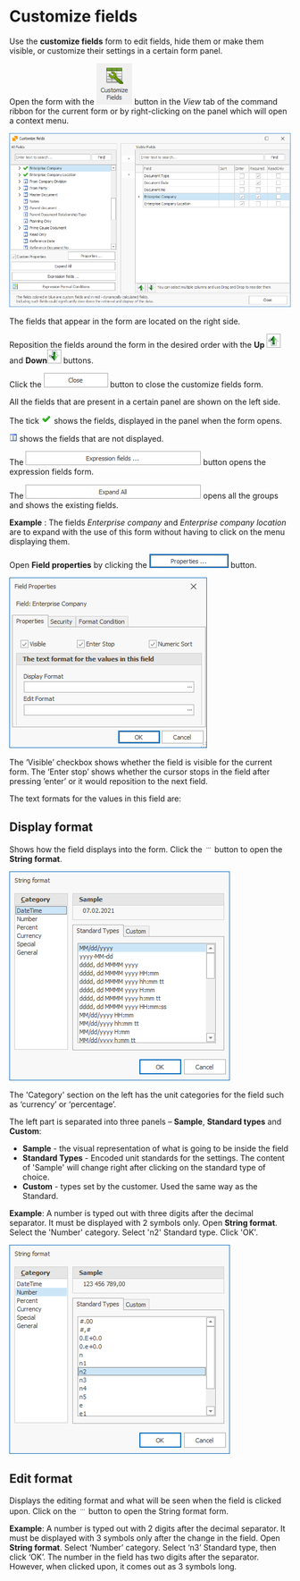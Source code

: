 # Customize fields
Use the <b>customize fields</b> form to edit fields, hide them or make them visible, or customize their settings in a certain form panel.

Open the form with the ![Customize fields icon](pictures/customize-ficon.png) button in the *View* tab of the command ribbon for the current form or by right-clicking on the panel which will open a context menu.

![Customize fields form](pictures/customize-fform.png)

The fields that appear in the form are located on the right side.

Reposition the fields around the form in the desired order with the **Up** ![Up arrow](pictures/up-arrow.png) and **Down**![Down arrow](pictures/down-arrow.png) buttons.

Click the ![Close button](pictures/close-button.png) button to close the customize fields form. 

All the fields that are present in a certain panel are shown on the left side.

The tick ![Tick](pictures/tick-show.png) shows the fields, displayed in the panel when the form opens.

![Invisible](pictures/invisible.png) shows the fields that are not displayed. 

The ![Expression fields button](pictures/expression-fbutton.png) button opens the expression fields form.

The ![Expand all button](pictures/expand-abutton.png) opens all the groups and shows the existing fields.

**Example** : 
The fields *Enterprise company* and *Enterprise company location* are to expand with the use of this form without having to click on the menu displaying them.

Open <b>Field properties</b> by clicking the ![Properties button](pictures/propertiesbutton.png) button.

![Field properties form](pictures/fp-form.png)  

The ‘Visible’ checkbox shows whether the field is visible for the current form.
The ‘Enter stop’ shows whether the cursor stops in the field after pressing ’enter’ or it would reposition to the next field.

The text formats for the values in this field are:

## <b>Display format</b>
Shows how the field displays into the form.
Click the ![Dots button](pictures/dots.png)   button to open the <b>String format</b>. 

![String format datetime](pictures/sf-datetime.png)
 
The 'Category' section on the left has the unit categories for the field such as ‘currency’ or ‘percentage’.

The left part is separated into three panels – **Sample**, **Standard types** and **Custom**:

- <b>Sample</b> - the visual representation of what is going to be inside the field
- <b>Standard Types</b> - Encoded unit standards for the settings. The content of 'Sample' will change right after clicking on the standard type of choice.
- <b>Custom</b> - types set by the customer. Used the same way as the Standard. 

**Example**:
A number is typed out with three digits after the decimal separator. It must be displayed with 2 symbols only.
Open <b>String format</b>. Select the 'Number' category.
Select 'n2' Standard type.
Click 'OK'.

![String format numbers](pictures/sf-numbers.png)

## Edit format
Displays the editing format and what will be seen when the field is clicked upon.
Click on the ![dots button](pictures/dots.png) button to open the String format form.

 **Example**:
A number is typed out with 2 digits after the decimal separator. It must be displayed with 3 symbols only after the change in the field. 
Open <b>String format</b>. Select ‘Number’ category. Select ‘n3’ Standard type, then click ‘OK’.
The number in the field has two digits after the separator. However, when clicked upon, it comes out as 3 symbols long.
